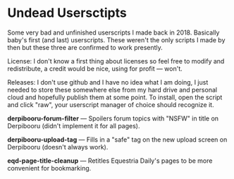 # Undead Usersctipts
Some very bad and unfinished userscripts I made back in 2018. Basically baby's first (and last) userscripts. These weren't the only scripts I made by then but these three are confirmed to work presently.

License: I don't know a first thing about licenses so feel free to modify and redistribute, a credit would be nice, using for profit — won't.

Releases: I don't use github and I have no idea what I am doing, I just needed to store these somewhere else from my hard drive and personal cloud and hopefully publish them at some point. To install, open the script and click "raw", your userscript manager of choice should recognize it.

**derpibooru-forum-filter** — Spoilers forum topics with "NSFW" in title on Derpibooru (didn't implement it for all pages).

**derpibooru-upload-tag** — Fills in a "safe" tag on the new upload screen on Derpibooru (doesn't always work).

**eqd-page-title-cleanup** — Retitles Equestria Daily's pages to be more convenient for bookmarking.
